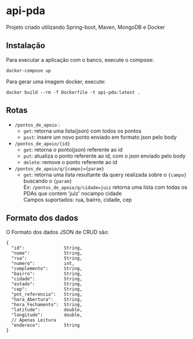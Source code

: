 # api-pda

Projeto criado utilizando Spring-boot, Maven, MongoDB e Docker

## Instalação
  
Para executar a aplicação com o banco, execute o compose:

    docker-compose up

Para gerar uma imagem docker, execute:

    docker build --rm -f Dockerfile -t api-pda:latest .

## Rotas  

- `/pontos_de_apoio` :  
  - `get`: retorna uma lista(json) com todos os pontos  
  - `post`: insere um novo ponto enviado em formato json pelo body  
- `/pontos_de_apoio/{id}`
  - `get`: retorna o ponto(json) referente ao id
  - `put`: atualiza o ponto referente ao id, com o json enviado pelo body
  - `delete`: remove o ponto referente ao id  
- `/pontos_de_apoio/q/{campo}={param}`
  - `get`: retorna uma lista resultante da query realizada sobre o `{campo}` buscando o `{param}`  
     Ex: `/pontos_de_apoio/q/cidade=juiz` retorna uma lista com todas os PDAs que contem 'juiz' nocampo cidade  
     Campos suportados: rua, bairro, cidade, cep

## Formato dos dados

O Formato dos dados JSON de CRUD são:

```JS
{
  "id":               String,
  "nome":             String,
  "rua":              String,
  "numero":           int,
  "complemento":      String,
  "bairro":           String,
  "cidade":           String,
  "estado":           String,
  "cep":              String,
  "pnt_referencia":   String,
  "hora_Abertura":    String,
  "hora_Fechamento":  String,
  "latitude":         double,
  "longitude":        double,
  // Apenas Leitura
  "endereco":         String
}
```